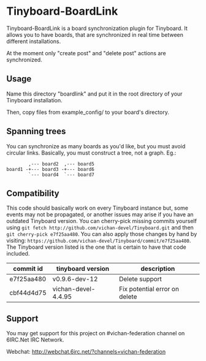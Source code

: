 Tinyboard-BoardLink
===================

Tinyboard-BoardLink is a board synchronization plugin for Tinyboard. It
allows you to have boards, that are synchronized in real time between
different installations.

At the moment only "create post" and "delete post" actions are synchronized.


Usage
-----
Name this directory "boardlink" and put it in the root directory of your
Tinyboard installation.

Then, copy files from example_config/ to your board's directory. 


Spanning trees
--------------
You can synchronize as many boards as you'd like, but you must avoid circular
links. Basically, you must construct a tree, not a graph. Eg.:

            ,--- board2  ,--- board5
    board1 -+--- board3 -+--- board6
            `--- board4  `--- board7


Compatibility
-------------
This code should basically work on every Tinyboard instance but, some
events may not be propagated, or another issues may arise if you have an
outdated Tinyboard version. You can cherry-pick missing commits yourself
using ```git fetch http://github.com/vichan-devel/Tinyboard.git``` and
then ```git cherry-pick e7f25aa480```. You can also apply those changes
by hand by visiting: ```https://github.com/vichan-devel/Tinyboard/commit/e7f25aa480```.
The Tinyboard version listed is the one that is certain to have that code
included.

| commit id  | tinyboard version   | description                   |
| ---------- | ------------------- | ----------------------------- |
| e7f25aa480 | v0.9.6-dev-12       | Delete support                |
| cbf44d4d75 | vichan-devel-4.4.95 | Fix potential error on delete |


Support
-------
You may get support for this project on #vichan-federation channel on
6IRC.Net IRC Network.

Webchat: http://webchat.6irc.net/?channels=vichan-federation
